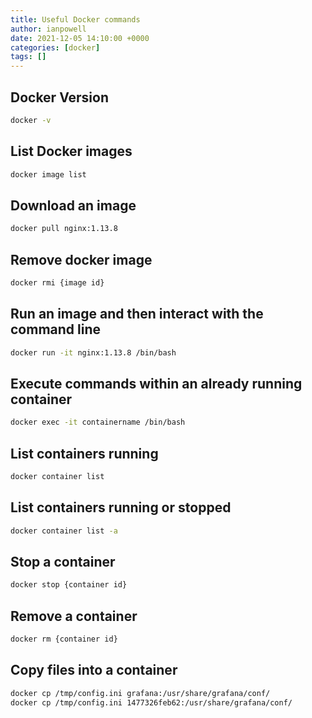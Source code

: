 ```yaml
---
title: Useful Docker commands
author: ianpowell
date: 2021-12-05 14:10:00 +0000
categories: [docker]
tags: []
---
```


## Docker Version
``` bash
docker -v
```

## List Docker images
``` bash
docker image list
```

## Download an image
``` bash
docker pull nginx:1.13.8
```

## Remove docker image
``` bash
docker rmi {image id}
```

## Run an image and then interact with the command line
``` bash
docker run -it nginx:1.13.8 /bin/bash
```

## Execute commands within an already running container
``` bash
docker exec -it containername /bin/bash
```

## List containers running
``` bash
docker container list
```

## List containers running or stopped
``` bash
docker container list -a
```

## Stop a container
``` bash
docker stop {container id}
```

## Remove a container
``` bash
docker rm {container id}
```

## Copy files into a container
``` bash
docker cp /tmp/config.ini grafana:/usr/share/grafana/conf/
docker cp /tmp/config.ini 1477326feb62:/usr/share/grafana/conf/
```